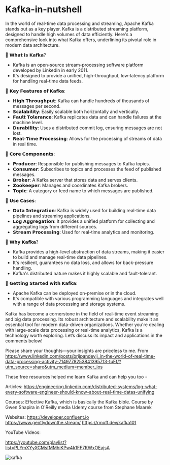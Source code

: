 # Kafka-in-nutshell
In the world of real-time data processing and streaming, Apache Kafka stands out as a key player.   Kafka is a distributed streaming platform, designed to handle high volumes of data efficiently.   Here's a comprehensive look into what Kafka offers, underlining its pivotal role in modern data architecture. 

🔹 𝗪𝗵𝗮𝘁 𝗶𝘀 𝗞𝗮𝗳𝗸𝗮?

- Kafka is an open-source stream-processing software platform developed by Linkedin in early 2011.
- It's designed to provide a unified, high-throughput, low-latency platform for handling real-time data feeds.

🔹 𝗞𝗲𝘆 𝗙𝗲𝗮𝘁𝘂𝗿𝗲𝘀 𝗼𝗳 𝗞𝗮𝗳𝗸𝗮:

- 𝗛𝗶𝗴𝗵 𝗧𝗵𝗿𝗼𝘂𝗴𝗵𝗽𝘂𝘁: Kafka can handle hundreds of thousands of messages per second.
- 𝗦𝗰𝗮𝗹𝗮𝗯𝗶𝗹𝗶𝘁𝘆: Easily scalable both horizontally and vertically.
- 𝗙𝗮𝘂𝗹𝘁 𝗧𝗼𝗹𝗲𝗿𝗮𝗻𝗰𝗲: Kafka replicates data and can handle failures at the machine level.
- 𝗗𝘂𝗿𝗮𝗯𝗶𝗹𝗶𝘁𝘆: Uses a distributed commit log, ensuring messages are not lost.
- 𝗥𝗲𝗮𝗹-𝗧𝗶𝗺𝗲 𝗣𝗿𝗼𝗰𝗲𝘀𝘀𝗶𝗻𝗴: Allows for the processing of streams of data in real time.

🔹 𝗖𝗼𝗿𝗲 𝗖𝗼𝗺𝗽𝗼𝗻𝗲𝗻𝘁𝘀:

- 𝗣𝗿𝗼𝗱𝘂𝗰𝗲𝗿: Responsible for publishing messages to Kafka topics.
- 𝗖𝗼𝗻𝘀𝘂𝗺𝗲𝗿: Subscribes to topics and processes the feed of published messages.
- 𝗕𝗿𝗼𝗸𝗲𝗿: A Kafka server that stores data and serves clients.
- 𝗭𝗼𝗼𝗸𝗲𝗲𝗽𝗲𝗿: Manages and coordinates Kafka brokers.
- 𝗧𝗼𝗽𝗶𝗰: A category or feed name to which messages are published.

🔹 𝗨𝘀𝗲 𝗖𝗮𝘀𝗲𝘀:

- 𝗗𝗮𝘁𝗮 𝗜𝗻𝘁𝗲𝗴𝗿𝗮𝘁𝗶𝗼𝗻: Kafka is widely used for building real-time data pipelines and streaming applications.
- 𝗟𝗼𝗴 𝗔𝗴𝗴𝗿𝗲𝗴𝗮𝘁𝗶𝗼𝗻: It provides a unified platform for collecting and aggregating logs from different sources.
- 𝗦𝘁𝗿𝗲𝗮𝗺 𝗣𝗿𝗼𝗰𝗲𝘀𝘀𝗶𝗻𝗴: Used for real-time analytics and monitoring.

🔹 𝗪𝗵𝘆 𝗞𝗮𝗳𝗸𝗮?

- Kafka provides a high-level abstraction of data streams, making it easier to build and manage real-time data pipelines.
- It's resilient, guarantees no data loss, and allows for back-pressure handling.
- Kafka's distributed nature makes it highly scalable and fault-tolerant.

🔹 𝗚𝗲𝘁𝘁𝗶𝗻𝗴 𝗦𝘁𝗮𝗿𝘁𝗲𝗱 𝘄𝗶𝘁𝗵 𝗞𝗮𝗳𝗸𝗮:

- Apache Kafka can be deployed on-premise or in the cloud.
- It's compatible with various programming languages and integrates well with a range of data processing and storage systems.

Kafka has become a cornerstone in the field of real-time event streaming and big data processing. 
Its robust architecture and scalability make it an essential tool for modern data-driven organizations. 
Whether you're dealing with large-scale data processing or real-time analytics, Kafka is a technology worth exploring.
Let’s discuss its impact and applications in the comments below! 

Please share your thoughts—your insights are priceless to me.
From <https://www.linkedin.com/posts/brijpandeyji_in-the-world-of-real-time-data-processing-activity-7149778253841395713-tuEf/?utm_source=share&utm_medium=member_ios> 

These free resources helped me learn Kafka and can help you too -
 
Articles: 
https://engineering.linkedin.com/distributed-systems/log-what-every-software-engineer-should-know-about-real-time-datas-unifying
 
Courses:
  Effective Kafka, which is basically the Kafka bible.
Course by Gwen Shapira in O'Reilly media
  Udemy course from Stephane Maarek
 
Websites:
https://developer.confluent.io 
https://www.gentlydownthe.stream/
https://rmoff.dev/kafka101
 
YouTube Videos:
 
https://youtube.com/playlist?list=PLYmXYyXCMsfMMhiKPw4k1FF7KWxOEajsA

![kafka](https://github.com/ashim-roy/Kafka-in-nutshell/assets/118077929/d67233ad-3bbb-4a53-af1d-83255504a6a1)


